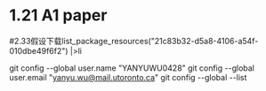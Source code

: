 # 1.21 A1 paper
#2.33假设下载list_package_resources("21c83b32-d5a8-4106-a54f-010dbe49f6f2") |>li


git config --global user.name "YANYUWU0428"
git config --global user.email "yanyu.wu@mail.utoronto.ca"
git config --global --list